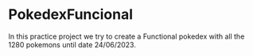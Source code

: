 # PokedexFuncional
In this practice project we try to create a Functional pokedex with all the 1280 pokemons until date 24/06/2023.
